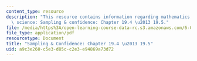 ```yaml
---
content_type: resource
description: "This resource contains information regarding mathematics for computer\
  \ science: Sampling & confidence: Chapter 19.4 \u2013 19.5."
file: /media/https%3A/open-learning-course-data-rc.s3.amazonaws.com/6-042j-mathematics-for-computer-science-spring-2015/a9c3e260c5e3d85cc2e3e94869a73d72_MIT6_042JS15_Session34.pdf
file_type: application/pdf
resourcetype: Document
title: "Sampling & Confidence: Chapter 19.4 \u2013 19.5"
uid: a9c3e260-c5e3-d85c-c2e3-e94869a73d72
---
```


